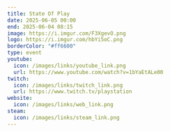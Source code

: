 ```yaml
---
title: State Of Play
date: 2025-06-05 00:00
end: 2025-06-04 08:15
image: https://i.imgur.com/F3XgevO.png
logo: https://i.imgur.com/hbYi5oC.png
borderColor: "#ff6600"
type: event
youtube:
  icon: /images/links/youtube_link.png
  url: https://www.youtube.com/watch?v=1bYaEtALe00
twitch:
  icon: /images/links/twitch_link.png
  url: https://www.twitch.tv/playstation
website:
  icon: /images/links/web_link.png
steam:
  icon: /images/links/steam_link.png
---
```

